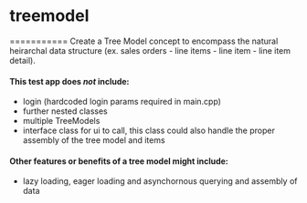 # treemodel
===========
Create a Tree Model concept to encompass the natural heirarchal data structure (ex. sales orders - line items - line item - line item detail). 

#### This test app does _not_ include:
- login (hardcoded login params required in main.cpp)
- further nested classes
- multiple TreeModels
- interface class for ui to call, this class could also handle the proper assembly of the tree model and items 

#### Other features or benefits of a tree model might include: 
- lazy loading, eager loading and asynchornous querying and assembly of data
